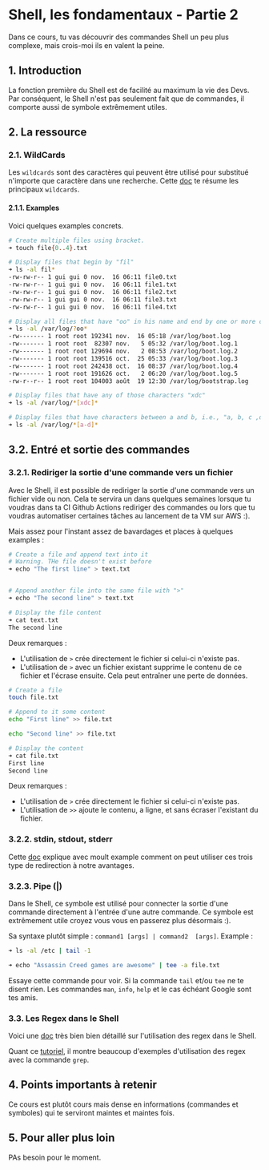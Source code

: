 # Shell, les fondamentaux - Partie 2
Dans ce cours, tu vas découvrir des commandes Shell un peu plus complexe, mais crois-moi ils en valent la peine. 

## 1. Introduction
La fonction première du Shell est de facilité au maximum la vie des Devs. Par conséquent, le Shell n'est pas seulement fait que de commandes, il comporte aussi de symbole extrêmement utiles.

## 2. La ressource

### 2.1. WildCards
Les `wildcards` sont des caractères qui peuvent être utilisé pour substitué n'importe que caractère dans une recherche. Cette [doc](https://tldp.org/LDP/GNU-Linux-Tools-Summary/html/x11655.htm) te résume les principaux `wildcards`. 


#### 2.1.1. Examples
Voici quelques examples concrets.

```sh
# Create multiple files using bracket.
➜ touch file{0..4}.txt

# Display files that begin by "fil"
➜ ls -al fil*   
-rw-rw-r-- 1 gui gui 0 nov.  16 06:11 file0.txt
-rw-rw-r-- 1 gui gui 0 nov.  16 06:11 file1.txt
-rw-rw-r-- 1 gui gui 0 nov.  16 06:11 file2.txt
-rw-rw-r-- 1 gui gui 0 nov.  16 06:11 file3.txt
-rw-rw-r-- 1 gui gui 0 nov.  16 06:11 file4.txt
```

```sh
# Display all files that have "oo" in his name and end by one or more characters
➜ ls -al /var/log/?oo*
-rw------- 1 root root 192341 nov.  16 05:18 /var/log/boot.log
-rw------- 1 root root  82307 nov.   5 05:32 /var/log/boot.log.1
-rw------- 1 root root 129694 nov.   2 08:53 /var/log/boot.log.2
-rw------- 1 root root 139516 oct.  25 05:33 /var/log/boot.log.3
-rw------- 1 root root 242438 oct.  16 08:37 /var/log/boot.log.4
-rw------- 1 root root 191626 oct.   2 06:20 /var/log/boot.log.5
-rw-r--r-- 1 root root 104003 août  19 12:30 /var/log/bootstrap.log
```


```sh
# Display files that have any of those characters "xdc"
➜ ls -al /var/log/*[xdc]*

# Display files that have characters between a and b, i.e., "a, b, c ,d"
➜ ls -al /var/log/*[a-d]*
```


## 3.2. Entré et sortie des commandes 

### 3.2.1. Rediriger la sortie d'une commande vers un fichier

Avec le Shell, il est possible de rediriger la sortie d'une commande vers un fichier vide ou non. Cela te servira un dans quelques semaines lorsque tu voudras dans ta CI Github Actions rediriger des commandes ou lors que tu voudras automatiser certaines tâches au lancement de ta VM sur AWS :).

Mais assez pour l'instant assez de bavardages et places à quelques examples :

```sh
# Create a file and append text into it
# Warning. THe file doesn't exist before
➜ echo "The first line" > text.txt


# Append another file into the same file with ">"
➜ echo "The second line" > text.txt

# Display the file content
➜ cat text.txt
The second line
 ```

Deux remarques : 
- L'utilisation de `>` crée directement le fichier si celui-ci n'existe pas.
- L'utilisation de `>` avec un fichier existant supprime le contenu de ce fichier et l'écrase ensuite. Cela peut entraîner une perte de données.


```sh
# Create a file
touch file.txt

# Append to it some content
echo "First line" >> file.txt

echo "Second line" >> file.txt

# Display the content
➜ cat file.txt
First line
Second line
```

Deux remarques : 
- L'utilisation de `>` crée directement le fichier si celui-ci n'existe pas.
- L'utilisation de `>>`  ajoute le contenu, a ligne, et sans écraser l'existant du fichier.


### 3.2.2. stdin, stdout, stderr

Cette [doc](https://www.guru99.com/linux-redirection.html) explique avec moult example comment on peut utiliser ces trois type de redirection à notre avantages.


### 3.2.3. Pipe (|) 

Dans le Shell, ce symbole est utilisé pour connecter la sortie d'une commande directement à l'entrée d'une autre commande. Ce symbole est extrêmement utile croyez vous vous en passerez plus désormais :).

Sa syntaxe plutôt simple : `command1 [args] | command2  [args]`. Example :

```sh
➜ ls -al /etc | tail -1

➜ echo "Assassin Creed games are awesome" | tee -a file.txt
```
Essaye cette commande pour voir. Si la commande `tail` et/ou `tee` ne te disent rien. Les commandes `man`, `info`, `help` et le cas échéant Google sont tes amis.


### 3.3. Les Regex dans le Shell

Voici une [doc](https://www.guru99.com/linux-regular-expressions.html) très bien bien détaillé sur l'utilisation des regex dans le Shell.

Quant ce [tutoriel](https://www.cyberciti.biz/faq/grep-regular-expressions/), il montre beaucoup d'exemples d'utilisation des regex avec la commande `grep`.


## 4. Points importants à retenir

Ce cours est plutôt cours mais dense en informations (commandes et symboles) qui te serviront maintes et maintes fois.

## 5. Pour aller plus loin
PAs besoin pour le moment.